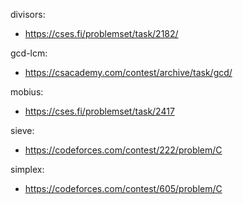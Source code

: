 divisors:
- https://cses.fi/problemset/task/2182/

gcd-lcm:
- https://csacademy.com/contest/archive/task/gcd/

mobius:
- https://cses.fi/problemset/task/2417

sieve:
- https://codeforces.com/contest/222/problem/C

simplex:
- https://codeforces.com/contest/605/problem/C
